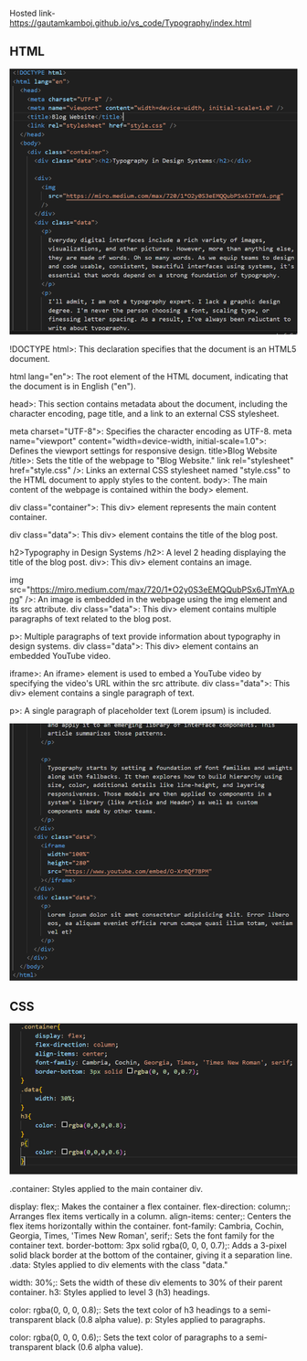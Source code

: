 Hosted link- https://gautamkamboj.github.io/vs_code/Typography/index.html

## HTML

![Alt text](image.png)

!DOCTYPE html>: This declaration specifies that the document is an HTML5 document.

html lang="en">: The root element of the HTML document, indicating that the document is in English ("en").

head>: This section contains metadata about the document, including the character encoding, page title, and a link to an external CSS stylesheet.

meta charset="UTF-8">: Specifies the character encoding as UTF-8.
meta name="viewport" content="width=device-width, initial-scale=1.0">: Defines the viewport settings for responsive design.
title>Blog Website /title>: Sets the title of the webpage to "Blog Website."
link rel="stylesheet" href="style.css" />: Links an external CSS stylesheet named "style.css" to the HTML document to apply styles to the content.
body>: The main content of the webpage is contained within the body> element.

div class="container">: This div> element represents the main content container.

div class="data">: This div> element contains the title of the blog post.

h2>Typography in Design Systems /h2>: A level 2 heading displaying the title of the blog post.
div>: This div> element contains an image.

img src="https://miro.medium.com/max/720/1*O2y0S3eEMQQubPSx6JTmYA.png" />: An image is embedded in the webpage using the img element and its src attribute.
div class="data">: This div> element contains multiple paragraphs of text related to the blog post.

p>: Multiple paragraphs of text provide information about typography in design systems.
div class="data">: This div> element contains an embedded YouTube video.

iframe>: An iframe> element is used to embed a YouTube video by specifying the video's URL within the src attribute.
div class="data">: This div> element contains a single paragraph of text.

p>: A single paragraph of placeholder text (Lorem ipsum) is included.

![Alt text](image-1.png)

## CSS

![Alt text](image-2.png)

.container: Styles applied to the main container div.

display: flex;: Makes the container a flex container.
flex-direction: column;: Arranges flex items vertically in a column.
align-items: center;: Centers the flex items horizontally within the container.
font-family: Cambria, Cochin, Georgia, Times, 'Times New Roman', serif;: Sets the font family for the container text.
border-bottom: 3px solid rgba(0, 0, 0, 0.7);: Adds a 3-pixel solid black border at the bottom of the container, giving it a separation line.
.data: Styles applied to div elements with the class "data."

width: 30%;: Sets the width of these div elements to 30% of their parent container.
h3: Styles applied to level 3 (h3) headings.

color: rgba(0, 0, 0, 0.8);: Sets the text color of h3 headings to a semi-transparent black (0.8 alpha value).
p: Styles applied to paragraphs.

color: rgba(0, 0, 0, 0.6);: Sets the text color of paragraphs to a semi-transparent black (0.6 alpha value).